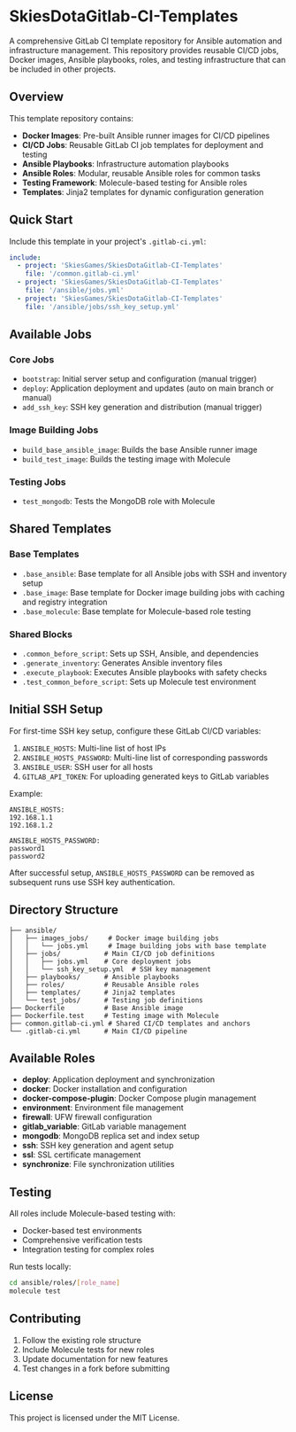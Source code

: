 # SkiesDotaGitlab-CI-Templates

A comprehensive GitLab CI template repository for Ansible automation and infrastructure management. This repository provides reusable CI/CD jobs, Docker images, Ansible playbooks, roles, and testing infrastructure that can be included in other projects.

## Overview

This template repository contains:

- **Docker Images**: Pre-built Ansible runner images for CI/CD pipelines
- **CI/CD Jobs**: Reusable GitLab CI job templates for deployment and testing
- **Ansible Playbooks**: Infrastructure automation playbooks
- **Ansible Roles**: Modular, reusable Ansible roles for common tasks
- **Testing Framework**: Molecule-based testing for Ansible roles
- **Templates**: Jinja2 templates for dynamic configuration generation

## Quick Start

Include this template in your project's `.gitlab-ci.yml`:

```yaml
include:
  - project: 'SkiesGames/SkiesDotaGitlab-CI-Templates'
    file: '/common.gitlab-ci.yml'
  - project: 'SkiesGames/SkiesDotaGitlab-CI-Templates'
    file: '/ansible/jobs.yml'
  - project: 'SkiesGames/SkiesDotaGitlab-CI-Templates'
    file: '/ansible/jobs/ssh_key_setup.yml'
```

## Available Jobs

### Core Jobs
- `bootstrap`: Initial server setup and configuration (manual trigger)
- `deploy`: Application deployment and updates (auto on main branch or manual)
- `add_ssh_key`: SSH key generation and distribution (manual trigger)

### Image Building Jobs
- `build_base_ansible_image`: Builds the base Ansible runner image
- `build_test_image`: Builds the testing image with Molecule

### Testing Jobs
- `test_mongodb`: Tests the MongoDB role with Molecule

## Shared Templates

### Base Templates
- `.base_ansible`: Base template for all Ansible jobs with SSH and inventory setup
- `.base_image`: Base template for Docker image building jobs with caching and registry integration
- `.base_molecule`: Base template for Molecule-based role testing

### Shared Blocks
- `.common_before_script`: Sets up SSH, Ansible, and dependencies
- `.generate_inventory`: Generates Ansible inventory files
- `.execute_playbook`: Executes Ansible playbooks with safety checks
- `.test_common_before_script`: Sets up Molecule test environment

## Initial SSH Setup

For first-time SSH key setup, configure these GitLab CI/CD variables:

1. `ANSIBLE_HOSTS`: Multi-line list of host IPs
2. `ANSIBLE_HOSTS_PASSWORD`: Multi-line list of corresponding passwords
3. `ANSIBLE_USER`: SSH user for all hosts
4. `GITLAB_API_TOKEN`: For uploading generated keys to GitLab variables

Example:
```
ANSIBLE_HOSTS:
192.168.1.1
192.168.1.2

ANSIBLE_HOSTS_PASSWORD:
password1
password2
```

After successful setup, `ANSIBLE_HOSTS_PASSWORD` can be removed as subsequent runs use SSH key authentication.

## Directory Structure

```
├── ansible/
│   ├── images_jobs/     # Docker image building jobs
│   │   └── jobs.yml     # Image building jobs with base template
│   ├── jobs/           # Main CI/CD job definitions
│   │   ├── jobs.yml    # Core deployment jobs
│   │   └── ssh_key_setup.yml  # SSH key management
│   ├── playbooks/      # Ansible playbooks
│   ├── roles/          # Reusable Ansible roles
│   ├── templates/      # Jinja2 templates
│   └── test_jobs/      # Testing job definitions
├── Dockerfile          # Base Ansible image
├── Dockerfile.test     # Testing image with Molecule
├── common.gitlab-ci.yml # Shared CI/CD templates and anchors
└── .gitlab-ci.yml      # Main CI/CD pipeline
```

## Available Roles

- **deploy**: Application deployment and synchronization
- **docker**: Docker installation and configuration
- **docker-compose-plugin**: Docker Compose plugin management
- **environment**: Environment file management
- **firewall**: UFW firewall configuration
- **gitlab_variable**: GitLab variable management
- **mongodb**: MongoDB replica set and index setup
- **ssh**: SSH key generation and agent setup
- **ssl**: SSL certificate management
- **synchronize**: File synchronization utilities

## Testing

All roles include Molecule-based testing with:
- Docker-based test environments
- Comprehensive verification tests
- Integration testing for complex roles

Run tests locally:
```bash
cd ansible/roles/[role_name]
molecule test
```

## Contributing

1. Follow the existing role structure
2. Include Molecule tests for new roles
3. Update documentation for new features
4. Test changes in a fork before submitting

## License

This project is licensed under the MIT License.
